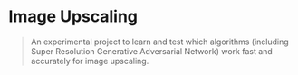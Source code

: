 # Image Upscaling
> An experimental project to learn and test which algorithms (including Super Resolution Generative Adversarial Network) work fast and accurately for image upscaling.
